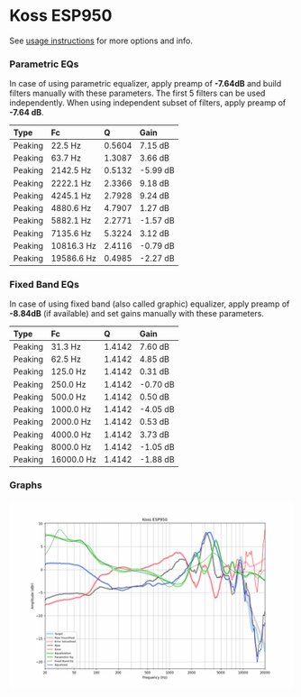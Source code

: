 # Koss ESP950
See [usage instructions](https://github.com/jaakkopasanen/AutoEq#usage) for more options and info.

### Parametric EQs
In case of using parametric equalizer, apply preamp of **-7.64dB** and build filters manually
with these parameters. The first 5 filters can be used independently.
When using independent subset of filters, apply preamp of **-7.64 dB**.

| Type    | Fc         |      Q | Gain     |
|:--------|:-----------|:-------|:---------|
| Peaking | 22.5 Hz    | 0.5604 | 7.15 dB  |
| Peaking | 63.7 Hz    | 1.3087 | 3.66 dB  |
| Peaking | 2142.5 Hz  | 0.5132 | -5.99 dB |
| Peaking | 2222.1 Hz  | 2.3366 | 9.18 dB  |
| Peaking | 4245.1 Hz  | 2.7928 | 9.24 dB  |
| Peaking | 4880.6 Hz  | 4.7907 | 1.27 dB  |
| Peaking | 5882.1 Hz  | 2.2771 | -1.57 dB |
| Peaking | 7135.6 Hz  | 5.3224 | 3.12 dB  |
| Peaking | 10816.3 Hz | 2.4116 | -0.79 dB |
| Peaking | 19586.6 Hz | 0.4985 | -2.27 dB |

### Fixed Band EQs
In case of using fixed band (also called graphic) equalizer, apply preamp of **-8.84dB**
(if available) and set gains manually with these parameters.

| Type    | Fc         |      Q | Gain     |
|:--------|:-----------|:-------|:---------|
| Peaking | 31.3 Hz    | 1.4142 | 7.60 dB  |
| Peaking | 62.5 Hz    | 1.4142 | 4.85 dB  |
| Peaking | 125.0 Hz   | 1.4142 | 0.31 dB  |
| Peaking | 250.0 Hz   | 1.4142 | -0.70 dB |
| Peaking | 500.0 Hz   | 1.4142 | 0.50 dB  |
| Peaking | 1000.0 Hz  | 1.4142 | -4.05 dB |
| Peaking | 2000.0 Hz  | 1.4142 | 0.53 dB  |
| Peaking | 4000.0 Hz  | 1.4142 | 3.73 dB  |
| Peaking | 8000.0 Hz  | 1.4142 | -1.05 dB |
| Peaking | 16000.0 Hz | 1.4142 | -1.88 dB |

### Graphs
![](./Koss%20ESP950.png)